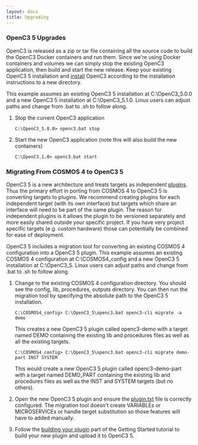 ```yaml
---
layout: docs
title: Upgrading
---
```


### OpenC3 5 Upgrades

OpenC3 is released as a zip or tar file containing all the source code to build the OpenC3 Docker containers and run them. Since we're using Docker containers and volumes we can simply stop the existing OpenC3 application, then build and start the new release. Keep your existing OpenC3 5 installation and [install]({{site.baseurl}}/docs/v5/installation) OpenC3 according to the installation instructions to a new directory.

This example assumes an existing OpenC3 5 installation at C:\OpenC3_5.0.0 and a new OpenC3 5 installation at C:\OpenC3_5.1.0. Linux users can adjust paths and change from .bat to .sh to follow along.

1. Stop the current OpenC3 application

    ```batch
    C:\OpenC3_5.0.0> openc3.bat stop
    ```

1. Start the new OpenC3 application (note this will also build the new containers)

    ```batch
    C:\OpenC3.1.0> openc3.bat start
    ```


### Migrating From COSMOS 4 to OpenC3 5

OpenC3 5 is a new architecture and treats targets as independent [plugins]({{site.baseurl}}/docs/v5/plugins). Thus the primary effort in porting from COSMOS 4 to OpenC3 5 is converting targets to plugins. We recommend creating plugins for each independent target (with its own interface) but targets which share an interface will need to be part of the same plugin. The reason for independent plugins is it allows the plugin to be versioned separately and more easily shared outside your specific project. If you have very project specific targets (e.g. custom hardware) those can potentially be combined for ease of deployment.

OpenC3 5 includes a migration tool for converting an existing COSMOS 4 configuration into a OpenC3 5 plugin. This example assumes an existing COSMOS 4 configuration at C:\COSMOS4_config and a new OpenC3 5 installation at C:\OpenC3_5. Linux users can adjust paths and change from .bat to .sh to follow along.

1. Change to the existing COSMOS 4 configuration directory. You should see the config, lib, procedures, outputs directory. You can then run the migration tool by specifying the absolute path to the OpenC3 5 installation.

    ```batch
    C:\COSMOS4_config> C:\OpenC3_5\openc3.bat openc3-cli migrate -a demo
    ```

    This creates a new OpenC3 5 plugin called openc3-demo with a target named DEMO containing the existing lib and procedures files as well as all the existing targets.

    ```batch
    C:\COSMOS4_config> C:\OpenC3_5\openc3.bat openc3-cli migrate demo-part INST SYSTEM
    ```

    This would create a new OpenC3 5 plugin called openc3-demo-part with a target named DEMO_PART containing the existing lib and procedures files as well as the INST and SYSTEM targets (but no others).

1. Open the new OpenC3 5 plugin and ensure the [plugin.txt]({{site.baseurl}}/docs/v5/plugins#plugintxt-configuration-file) file is correctly configured. The migration tool doesn't create VARIABLEs or MICROSERVICEs or handle target substitution so those features will have to added manually.

1. Follow the [building your plugin]({{site.baseurl}}/docs/v5/gettingstarted#building-your-plugin) part of the Getting Started tutorial to build your new plugin and upload it to OpenC3 5.
